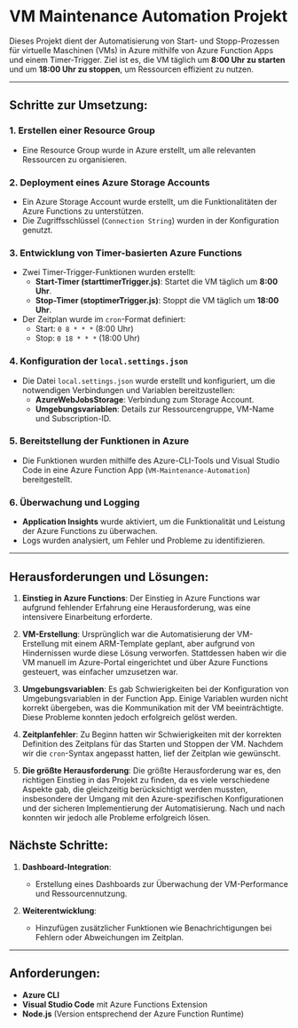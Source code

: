 # VM Maintenance Automation Projekt

Dieses Projekt dient der Automatisierung von Start- und Stopp-Prozessen für virtuelle Maschinen (VMs) in Azure mithilfe von Azure Function Apps und einem Timer-Trigger. Ziel ist es, die VM täglich um **8:00 Uhr zu starten** und um **18:00 Uhr zu stoppen**, um Ressourcen effizient zu nutzen.

---

## Schritte zur Umsetzung:

### 1. Erstellen einer Resource Group
- Eine Resource Group wurde in Azure erstellt, um alle relevanten Ressourcen zu organisieren.

### 2. Deployment eines Azure Storage Accounts
- Ein Azure Storage Account wurde erstellt, um die Funktionalitäten der Azure Functions zu unterstützen.
- Die Zugriffsschlüssel (`Connection String`) wurden in der Konfiguration genutzt.

### 3. Entwicklung von Timer-basierten Azure Functions
- Zwei Timer-Trigger-Funktionen wurden erstellt:
  - **Start-Timer (starttimerTrigger.js)**: Startet die VM täglich um **8:00 Uhr**.
  - **Stop-Timer (stoptimerTrigger.js)**: Stoppt die VM täglich um **18:00 Uhr**.
- Der Zeitplan wurde im `cron`-Format definiert:
  - Start: `0 8 * * *` (8:00 Uhr)
  - Stop: `0 18 * * *` (18:00 Uhr)

### 4. Konfiguration der `local.settings.json`
- Die Datei `local.settings.json` wurde erstellt und konfiguriert, um die notwendigen Verbindungen und Variablen bereitzustellen:
  - **AzureWebJobsStorage**: Verbindung zum Storage Account.
  - **Umgebungsvariablen**: Details zur Ressourcengruppe, VM-Name und Subscription-ID.

### 5. Bereitstellung der Funktionen in Azure
- Die Funktionen wurden mithilfe des Azure-CLI-Tools und Visual Studio Code in eine Azure Function App (`VM-Maintenance-Automation`) bereitgestellt.

### 6. Überwachung und Logging
- **Application Insights** wurde aktiviert, um die Funktionalität und Leistung der Azure Functions zu überwachen.
- Logs wurden analysiert, um Fehler und Probleme zu identifizieren.

---

## Herausforderungen und Lösungen:

1. **Einstieg in Azure Functions**: Der Einstieg in Azure Functions war aufgrund fehlender Erfahrung eine Herausforderung, was eine intensivere Einarbeitung erforderte.

2. **VM-Erstellung**: Ursprünglich war die Automatisierung der VM-Erstellung mit einem ARM-Template geplant, aber aufgrund von Hindernissen wurde diese Lösung verworfen. Stattdessen haben wir die VM manuell im Azure-Portal eingerichtet und über Azure Functions gesteuert, was einfacher umzusetzen war.

3. **Umgebungsvariablen**: Es gab Schwierigkeiten bei der Konfiguration von Umgebungsvariablen in der Function App. Einige Variablen wurden nicht korrekt übergeben, was die Kommunikation mit der VM beeinträchtigte. Diese Probleme konnten jedoch erfolgreich gelöst werden.

4. **Zeitplanfehler**: Zu Beginn hatten wir Schwierigkeiten mit der korrekten Definition des Zeitplans für das Starten und Stoppen der VM. Nachdem wir die `cron`-Syntax angepasst hatten, lief der Zeitplan wie gewünscht.

5. **Die größte Herausforderung**: Die größte Herausforderung war es, den richtigen Einstieg in das Projekt zu finden, da es viele verschiedene Aspekte gab, die gleichzeitig berücksichtigt werden mussten, insbesondere der Umgang mit den Azure-spezifischen Konfigurationen und der sicheren Implementierung der Automatisierung. Nach und nach konnten wir jedoch alle Probleme erfolgreich lösen.

## Nächste Schritte:

1. **Dashboard-Integration**:
   - Erstellung eines Dashboards zur Überwachung der VM-Performance und Ressourcennutzung.
   
3. **Weiterentwicklung**:
   - Hinzufügen zusätzlicher Funktionen wie Benachrichtigungen bei Fehlern oder Abweichungen im Zeitplan.

---

## Anforderungen:
- **Azure CLI**
- **Visual Studio Code** mit Azure Functions Extension
- **Node.js** (Version entsprechend der Azure Function Runtime)


